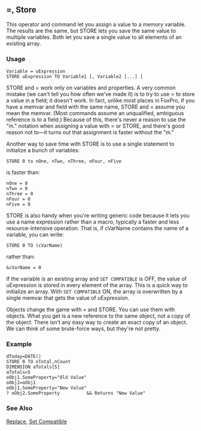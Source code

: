 ## =, Store

This operator and command let you assign a value to a memory variable. The results are the same, but STORE lets you save the same value to multiple variables. Both let you save a single value to all elements of an existing array.

### Usage

```foxpro
Variable = uExpression
STORE uExpression TO Variable1 [, Variable2 [...] ]
```

STORE and = work only on variables and properties. A very common mistake (we can't tell you how often we've made it) is to try to use = to store a value in a field; it doesn't work. In fact, unlike most places in FoxPro, if you have a memvar and field with the same name, STORE and = assume you mean the memvar. (Most commands assume an unqualified, ambiguous reference is to a field.) Because of this, there's never a reason to use the "m." notation when assigning a value with = or STORE, and there's good reason not to&mdash;it turns out that assignment is faster without the "m."

Another way to save time with STORE is to use a single statement to initialize a bunch of variables:

```foxpro
STORE 0 to nOne, nTwo, nThree, nFour, nFive
```
is faster than:

```foxpro
nOne = 0
nTwo = 0
nThree = 0
nFour = 0
nFive = 0
```
STORE is also handy when you're writing generic code because it lets you use a name expression rather than a macro, typically a faster and less resource-intensive operation. That is, if cVarName contains the name of a variable, you can write:

```foxpro
STORE 0 TO (cVarName)
```
rather than:

```foxpro
&cVarName = 0
```
If the variable is an existing array and `SET COMPATIBLE` is OFF, the value of uExpression is stored in every element of the array. This is a quick way to initialize an array. With `SET COMPATIBLE` ON, the array is overwritten by a single memvar that gets the value of uExpression.

Objects change the game with = and STORE. You can use them with objects. What you get is a new reference to the same object, not a copy of the object. There isn't any easy way to create an exact copy of an object. We can think of some brute-force ways, but they're not pretty.

### Example

```foxpro
dToday=DATE()
STORE 0 TO nTotal,nCount
DIMENSION aTotals[5]
aTotals=5
oObj1.SomeProperty="Old Value"
oObj2=oObj1
oObj1.SomeProperty="New Value"
? oObj2.SomeProperty          && Returns "New Value"
```
### See Also

[Replace](s4g086.md), [Set Compatible](s4g131.md)